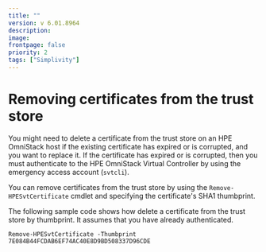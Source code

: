 ```yaml
---
title: ""
version: v 6.01.8964
description:
image: 
frontpage: false
priority: 2
tags: ["Simplivity"]
---
```


Removing certificates from the trust store
==========================================

You might need to delete a certificate from the trust store on an HPE OmniStack host if the existing certificate has expired or is corrupted, and you want to replace it. If the certificate has expired or is corrupted, then you must authenticate to the HPE OmniStack Virtual Controller by using the emergency access account (`svtcli`).

You can remove certificates from the trust store by using the `Remove-HPESvtCertificate` cmdlet and specifying the certificate's SHA1 thumbprint.

The following sample code shows how delete a certificate from the trust store by thumbprint. It assumes that you have already authenticated.

```
Remove-HPESvtCertificate -Thumbprint 7E084B44FCDAB6EF74AC40E8D9BD508337D96CDE
```

